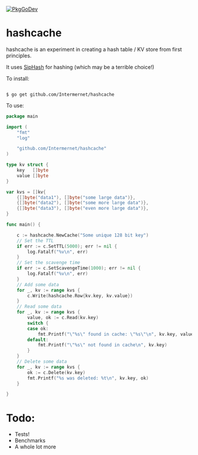 [![PkgGoDev](https://pkg.go.dev/badge/github.com/Intermernet/hashcache)](https://pkg.go.dev/github.com/Intermernet/hashcache)

# hashcache

hashcache is an experiment in creating a hash table / KV store from first principles.

It uses [SipHash](https://131002.net/siphash/) for hashing (which may be a terrible choice!)

To install:

```console

$ go get github.com/Intermernet/hashcache
```

To use:

```go
package main

import (
	"fmt"
	"log"

	"github.com/Intermernet/hashcache"
)

type kv struct {
	key   []byte
	value []byte
}

var kvs = []kv{
	{[]byte("data1"), []byte("some large data")},
	{[]byte("data2"), []byte("some more large data")},
	{[]byte("data3"), []byte("even more large data")},
}

func main() {

	c := hashcache.NewCache("Some unique 128 bit key")
	// Set the TTL
	if err := c.SetTTL(5000); err != nil {
		log.Fatalf("%v\n", err)
	}
	// Set the scavenge time
	if err := c.SetScavengeTime(1000); err != nil {
		log.Fatalf("%v\n", err)
	}
	// Add some data
	for _, kv := range kvs {
		c.Write(hashcache.Row{kv.key, kv.value})
	}
	// Read some data
	for _, kv := range kvs {
		value, ok := c.Read(kv.key)
		switch {
		case ok:
			fmt.Printf("\"%s\" found in cache: \"%s\"\n", kv.key, value)
		default:
			fmt.Printf("\"%s\" not found in cache\n", kv.key)
		}
	}
	// Delete some data
	for _, kv := range kvs {
		ok := c.Delete(kv.key)
		fmt.Printf("%s was deleted: %t\n", kv.key, ok)
	}

}
```

# Todo:

- Tests!
- Benchmarks
- A whole lot more